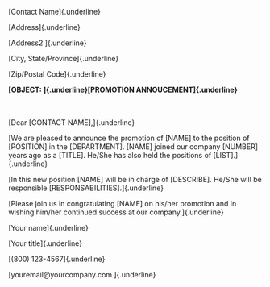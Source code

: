 [Contact Name]{.underline}

[Address]{.underline}

[Address2 ]{.underline}

[City, State/Province]{.underline}

[Zip/Postal Code]{.underline}

**[OBJECT: ]{.underline}[PROMOTION ANNOUCEMENT]{.underline}**

\
\
[Dear \[CONTACT NAME\],]{.underline}

[We are pleased to announce the promotion of \[NAME\] to the position of
\[POSITION\] in the \[DEPARTMENT\]. \[NAME\] joined our company
\[NUMBER\] years ago as a \[TITLE\]. He/She has also held the positions
of \[LIST\].]{.underline}

[In this new position \[NAME\] will be in charge of \[DESCRIBE\]. He/She
will be responsible \[RESPONSABILITIES\].]{.underline}

[Please join us in congratulating \[NAME\] on his/her promotion and in
wishing him/her continued success at our company.]{.underline}

[Your name]{.underline}

[Your title]{.underline}

[(800) 123-4567]{.underline}

[youremail\@yourcompany.com ]{.underline}
